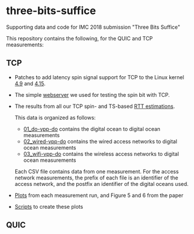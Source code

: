 # three-bits-suffice
Supporting data and code for IMC 2018 submission "Three Bits Suffice"

This repository contains the following, for the QUIC and TCP measurements:

## TCP

- Patches to add latency spin signal support for TCP to the Linux kernel [4.9](tpc/kernel_patches/linux-4.9-tcpspin.patch) and [4.15](tpc/kernel_patches/linux-4.15-tcpspin.patch).

- The simple [webserver](tcp/webserver/webserver.py) we used for testing the spin bit with TCP.

- The results from all our TCP spin- and TS-based [RTT estimations](tcp/data/).

   This data is organized as follows:
  - [01_do-vpp-do](tcp/data/01_do-vpp-do) contains the digital ocean to digital ocean measurements
  - [02_wired-vpp-do](tcp/data/01_wired-vpp-do) contains the wired access networks to digital ocean measurements
  - [03_wifi-vpp-do](tcp/data/01_wifi-vpp-do) contains the wireless access networks to digital ocean measurements

   Each CSV file contains data from one measurement.
   For the access network measurements, the prefix of each file is an identifier of the access network,
   and the postfix an identifier of the digital oceans used.

- [Plots](/tcp/plots) from each measurement run, and Figure 5 and 6 from the paper

- [Scripts](tcp/scripts/) to create these plots

## QUIC